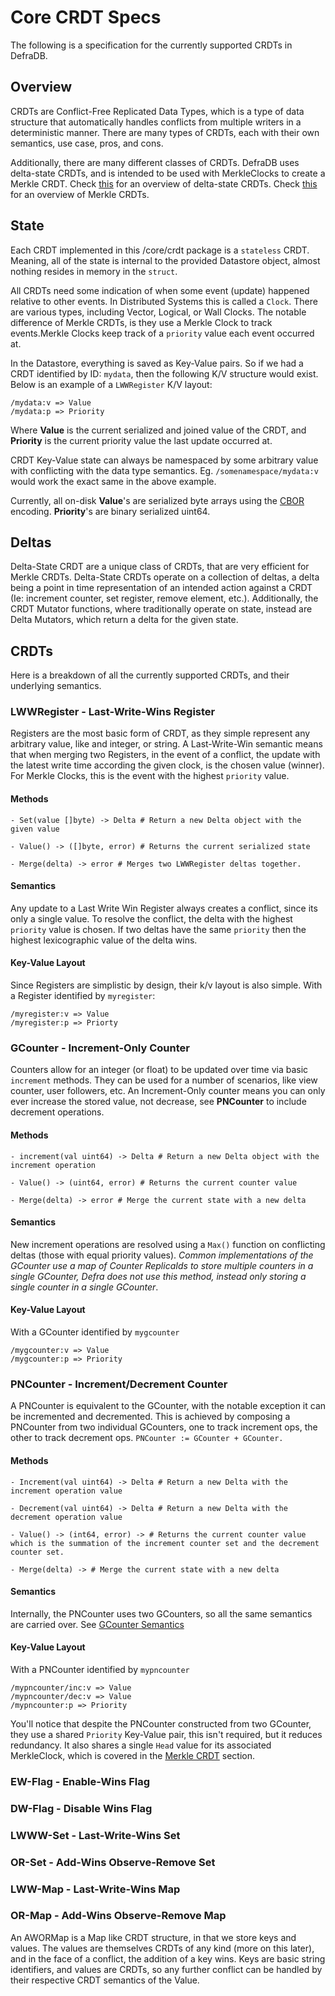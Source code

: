 # Core CRDT Specs

The following is a specification for the currently supported CRDTs in DefraDB.

## Overview
CRDTs are Conflict-Free Replicated Data Types, which is a type of data structure that automatically handles conflicts from multiple writers in a deterministic manner. There are many types of CRDTs, each with their own semantics, use case, pros, and cons.

Additionally, there are many different classes of CRDTs. DefraDB uses delta-state CRDTs, and is intended to be used with MerkleClocks to create a Merkle CRDT. Check [this](https://arxiv.org/abs/1603.01529) for an overview of delta-state CRDTs. Check [this](https://hector.link/presentations/merkle-crdts/merkle-crdts.pdf) for an overview of Merkle CRDTs.

## State
Each CRDT implemented in this /core/crdt  package is a `stateless` CRDT. Meaning, all of the state is internal to the provided Datastore object, almost nothing resides in memory in the ```struct```.

All CRDTs need some indication of when some event (update) happened relative to other events. In Distributed Systems this is called a `Clock`. There are various types, including Vector, Logical, or Wall Clocks. The notable difference of Merkle CRDTs, is they use a Merkle Clock to track events.Merkle Clocks keep track of a ```priority``` value each event occurred at.

In the Datastore, everything is saved as Key-Value pairs. So if we had a CRDT identified by ID: `mydata`, then the following K/V structure would exist. Below is an example of a ```LWWRegister``` K/V layout:
```
/mydata:v => Value
/mydata:p => Priority
```
Where **Value** is the current serialized and joined value of the CRDT, and **Priority** is the current priority value the last update occurred at. 

CRDT Key-Value state can always be namespaced by some arbitrary value with conflicting with the data type semantics. Eg. ```/somenamespace/mydata:v``` would work the exact same in the above example.

Currently, all on-disk **Value**'s are serialized byte arrays using the [CBOR]() encoding. **Priority**'s are binary serialized uint64.

## Deltas
Delta-State CRDT are a unique class of CRDTs, that are very efficient for Merkle CRDTs. Delta-State CRDTs operate on a collection of deltas, a delta being a point in time representation of an intended action against a CRDT (Ie: increment counter, set register, remove element, etc.). Additionally, the CRDT Mutator functions, where traditionally operate on state, instead are Delta Mutators, which return a delta for the given state. 

## CRDTs

Here is a breakdown of all the currently supported CRDTs, and their underlying semantics.

### LWWRegister - Last-Write-Wins Register
Registers are the most basic form of CRDT, as they simple represent any arbitrary value, like and integer, or string. A Last-Write-Win semantic means that when merging two Registers, in the event of a conflict, the update with the latest write time according the given clock, is the chosen value (winner). For Merkle Clocks, this is the event with the highest ```priority``` value.

#### Methods
```
- Set(value []byte) -> Delta # Return a new Delta object with the given value

- Value() -> ([]byte, error) # Returns the current serialized state

- Merge(delta) -> error # Merges two LWWRegister deltas together.
```

#### Semantics
Any update to a Last Write Win Register always creates a conflict, since its only a single value. To resolve the conflict, the delta with the highest ```priority``` value is chosen. If two deltas have the same ```priority``` then the highest lexicographic value of the delta wins.

#### Key-Value Layout
Since Registers are simplistic by design, their k/v layout is also simple.
With a Register identified by ```myregister```:
```
/myregister:v => Value
/myregister:p => Priorty
```

### GCounter - Increment-Only Counter
Counters allow for an integer (or float) to be updated over time via basic ```increment``` methods. They can be used for a number of scenarios, like view counter, user followers, etc. An Increment-Only counter means you can only ever increase the stored value, not decrease, see **PNCounter** to include decrement operations.


#### Methods
```
- increment(val uint64) -> Delta # Return a new Delta object with the increment operation

- Value() -> (uint64, error) # Returns the current counter value

- Merge(delta) -> error # Merge the current state with a new delta
```

#### Semantics
New increment operations are resolved using a ```Max()``` function on conflicting deltas (those with equal priority values). *Common implementations of the GCounter use a map of Counter ReplicaIds to store multiple counters in a single GCounter, Defra does not use this method, instead only storing a single counter in a single GCounter*.

#### Key-Value Layout
With a GCounter identified by ```mygcounter```
```
/mygcounter:v => Value
/mygcounter:p => Priority
```

### PNCounter - Increment/Decrement Counter
A PNCounter is equivalent to the GCounter, with the notable exception it can be incremented and decremented. This is achieved by composing a PNCounter from two individual GCounters, one to track increment ops, the other to track decrement ops. `PNCounter := GCounter + GCounter.`

#### Methods
```
- Increment(val uint64) -> Delta # Return a new Delta with the increment operation value

- Decrement(val uint64) -> Delta # Return a new Delta with the decrement operation value

- Value() -> (int64, error) -> # Returns the current counter value which is the summation of the increment counter set and the decrement counter set.

- Merge(delta) -> # Merge the current state with a new delta
```

#### Semantics
Internally, the PNCounter uses two GCounters, so all the same semantics are carried over. See [GCounter Semantics](#GCounter)

#### Key-Value Layout
With a PNCounter identified by ```mypncounter```
```
/mypncounter/inc:v => Value
/mypncounter/dec:v => Value
/mypncounter:p => Priority
```
You'll notice that despite the PNCounter constructed from two GCounter, they use a shared ```Priority``` Key-Value pair, this isn't required, but it reduces redundancy. It also shares a single ```Head``` value for its associated MerkleClock, which is covered in the [Merkle CRDT]() section.

### EW-Flag - Enable-Wins Flag

### DW-Flag -  Disable Wins Flag

### LWWW-Set - Last-Write-Wins Set

### OR-Set - Add-Wins Observe-Remove Set

### LWW-Map - Last-Write-Wins Map

### OR-Map - Add-Wins Observe-Remove Map
An AWORMap is a Map like CRDT structure, in that we store keys and values. The values are themselves CRDTs of any kind (more on this later), and in the face of a conflict, the addition of a key wins. Keys are basic string identifiers, and values are CRDTs, so any further conflict can be handled by their respective CRDT semantics of the Value.



